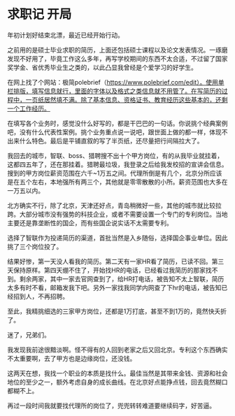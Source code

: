 # 求职记 开局

年初计划好结束北漂，最近已经开始行动。

之前用的是硕士毕业求职的简历，上面还包括硕士课程以及论文发表情况。一琢磨发现不好用了，毕竟工作这么多年，再写学校期间的东西不太合适，不过留了国家奖学金、省优秀毕业生之类的，以此凸显我曾经是个爱学习的好学生。

在网上找了个网站：极简polebrief（https://www.polebrief.com/edit）。使用单栏排版，填写信息就行，里面的字体以及格式之类信息就不用管了。在写简历的过程中，一页纸居然填不满。除了基本信息、资格证书、教育经历这些基本的，还剩一个工作经历。

在填写各个业务时，感觉没什么好写的，都是干巴巴的一句话。你说挑个经典案例吧，没有什么代表性案例。挑个业务重点说一说吧，跟世面上做的都一样，体现不出来什么特色。最后是平铺直叙的写了半页纸，还尽量把行间隔拉大了。

我回去的城市，智联、boss、猎聘搜不出十个甲方岗位，有的从我毕业就挂着，这都四五年了，还在那挂着。猎聘最垃圾，我登录之后给我发校招的宣讲会信息。搜到的甲方岗位薪资范围在六千~1万五之间。代理所倒是有几个，北京分所应该是在五个左右，本地强所有两三个，其他就是零零散散的小所。薪资范围也大多在一万五以内。

北方确实不行，除了北京，天津还好点，青岛稍微好一些，其他的城市就比较拉跨。大部分城市没有强势的科技企业，或者不需要设置一个专门的专利岗位。当地主要还是靠垄断性的国企，而有些国企说实话不太需要专利。

选择了智联作为投递简历的渠道，首批当然是入乡随俗，选择国企事业单位。因此挑了三个岗位投了。

结果好惨，第一天没人看我的简历。第二天有一家HR看了简历，已读不回。第三天保持原样。第四天绷不住了，开始找HR的电话，已经看过我简历的那家找不到。剩余两家，其中一家去官网查到了，给HR打电话，被告知不太上智联，简历太多有时不看，邮箱发我下吧。另外一家找我同学内网查了下hr的电话，被告知已经招到人，不再招聘。

至此，我精挑细选的三家甲方岗位，还都是1万打底，甚至不到1万的，竟然快夭折了。

迷了，兄弟们。

我发现我前途很黯淡啊。怪不得有的人回到老家之后又回北京。专利这个东西确实不太重要啊，去了甲方也是边缘岗位，还没钱。

这两天在想，我找一个职业的本质是找什么。最佳当然是其带来金钱、资源和社会地位的至少之一，额外考虑自身的成长曲线。在北京好点能挣点钱，回去竟然糊口都糊不上。

再过一段时间我就要找代理所的岗位了，兜兜转转难道要继续码字，好苦逼。

‍

